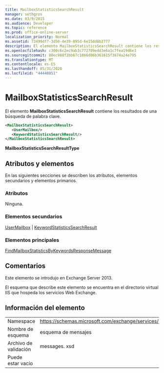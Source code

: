 ```yaml
---
title: MailboxStatisticsSearchResult
manager: sethgros
ms.date: 03/9/2015
ms.audience: Developer
ms.topic: reference
ms.prod: office-online-server
localization_priority: Normal
ms.assetid: 73499df7-3d50-4e39-895d-6e15dd8b2777
description: El elemento MailboxStatisticsSearchResult contiene los resultados de una búsqueda de palabra clave.
ms.openlocfilehash: c300c6c2ec9ab3c772709edd3e6a1c7fea19d6e3
ms.sourcegitcommit: 88ec988f2bb67c1866d06b361615f3674a24e795
ms.translationtype: MT
ms.contentlocale: es-ES
ms.lasthandoff: 05/31/2020
ms.locfileid: "44440851"
---
```

# <a name="mailboxstatisticssearchresult"></a>MailboxStatisticsSearchResult

El elemento **MailboxStatisticsSearchResult** contiene los resultados de una búsqueda de palabra clave. 
  
```XML
<MailboxStatisticsSearchResult>
   <UserMailbox/>
   <KeywordStatisticsSearchResult/>
</MailboxStatisticsSearchResult>
```

**MailboxStatisticsSearchResultType**

## <a name="attributes-and-elements"></a>Atributos y elementos

En las siguientes secciones se describen los atributos, elementos secundarios y elementos primarios.
  
### <a name="attributes"></a>Atributos

Ninguna.
  
### <a name="child-elements"></a>Elementos secundarios

[UserMailbox](usermailbox.md)  |  [KeywordStatisticsSearchResult](keywordstatisticssearchresult.md)
  
### <a name="parent-elements"></a>Elementos principales

[FindMailboxStatisticsByKeywordsResponseMessage](findmailboxstatisticsbykeywordsresponsemessage.md)
  
## <a name="remarks"></a>Comentarios

Este elemento se introdujo en Exchange Server 2013.
  
El esquema que describe este elemento se encuentra en el directorio virtual IIS que hospeda los servicios Web Exchange.
  
## <a name="element-information"></a>Información del elemento

|||
|:-----|:-----|
|Namespace  <br/> |https://schemas.microsoft.com/exchange/services/2006/messages  <br/> |
|Nombre de esquema  <br/> |esquema de mensajes  <br/> |
|Archivo de validación  <br/> |messages. xsd  <br/> |
|Puede estar vacío  <br/> ||
   

